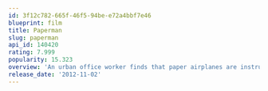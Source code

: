 ```yaml
---
id: 3f12c782-665f-46f5-94be-e72a4bbf7e46
blueprint: film
title: Paperman
slug: paperman
api_id: 140420
rating: 7.999
popularity: 15.323
overview: 'An urban office worker finds that paper airplanes are instrumental in meeting a girl in ways he never expected.'
release_date: '2012-11-02'
---
```


